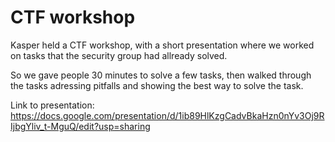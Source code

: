 # CTF workshop

Kasper held a CTF workshop, with a short presentation where we worked on tasks that the security group had allready solved. 

So we gave people 30 minutes to solve a few tasks, then walked through the tasks adressing pitfalls and showing the best way to solve the task.

Link to presentation: https://docs.google.com/presentation/d/1ib89HlKzgCadvBkaHzn0nYv3Oj9RIjbgYliv_t-MguQ/edit?usp=sharing
